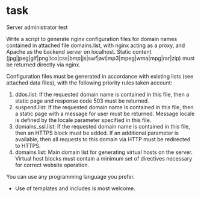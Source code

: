 # task
Server administrator test

Write a script to generate nginx configuration files for domain names contained in attached file domains.list, with nginx acting as a proxy, and Apache as the backend server on localhost. Static content (jpg|jpeg|gif|png|ico|css|bmp|js|swf|avi|mp3|mpeg|wma|mpg|rar|zip) must be returned directly via nginx.

Configuration files must be generated in accordance with existing lists (see attached data files), with the following priority rules taken account:

1. ddos.list: If the requested domain name is contained in this file, then a static page and response code 503 must be returned.
2. suspend.list: If the requested domain name is contained in this file, then a static page with a message for user must be returned. Message locale is defined by the locale parameter specified in this file.
3. domains_ssl.list: If the requested domain name is contained in this file, then an HTTPS block must be added. If an additional parameter is available, then all requests to this domain via HTTP must be redirected to HTTPS.
4. domains.list: Main domain list for generating virtual hosts on the server.
Virtual host blocks must contain a minimum set of directives necessary for correct website operation.

You can use any programming language you prefer.

* Use of templates and includes is most welcome.
